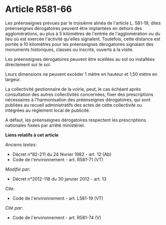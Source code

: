 # Article R581-66

Les préenseignes prévues par le troisième alinéa de l'article L. 581-19, dites préenseignes dérogatoires peuvent être
implantées en dehors des agglomérations, au plus à 5 kilomètres de l'entrée de l'agglomération ou du lieu où est exercée
l'activité qu'elles signalent. Toutefois, cette distance est portée à 10 kilomètres pour les préenseignes dérogatoires
signalant des monuments historiques, classés ou inscrits, ouverts à la visite.

Les préenseignes dérogatoires peuvent être scellées au sol ou installées directement sur le sol.

Leurs dimensions ne peuvent excéder 1 mètre en hauteur et 1,50 mètre en largeur.

La collectivité gestionnaire de la voirie, peut, le cas échéant après consultation des autres collectivités concernées, fixer
des prescriptions nécessaires à l'harmonisation des préenseignes dérogatoires, qui sont publiées au recueil administratifs
des actes de cette collectivité ou intégrées au règlement local de publicité.

A défaut, les préenseignes dérogatoires respectent les prescriptions nationales fixées par arrêté ministériel.

**Liens relatifs à cet article**

_Anciens textes_:

  - Décret n°82-211 du 24 février 1982 - art. 12 (Ab)
  - Code de l'environnement - art. R581-71 (VT)

_Modifié par_:

  - Décret n°2012-118 du 30 janvier 2012 - art. 13

_Cite_:

  - Code de l'environnement - art. L581-19 (VT)

_Cité par_:

  - Code de l'environnement - art. R581-74 (V)
